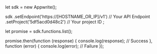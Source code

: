 let sdk = new Appwrite();

sdk
    .setEndpoint('https://[HOSTNAME_OR_IP]/v1') // Your API Endpoint
    .setProject('5df5acd0d48c2') // Your project ID
;

let promise = sdk.functions.list();

promise.then(function (response) {
    console.log(response); // Success
}, function (error) {
    console.log(error); // Failure
});